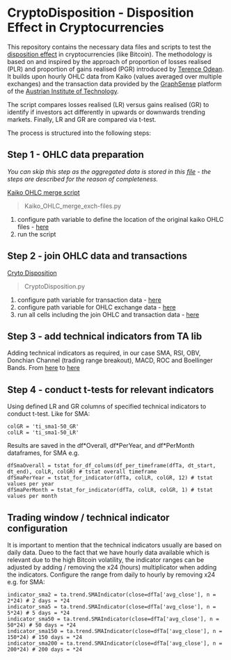 # CryptoDisposition - Disposition Effect in Cryptocurrencies

This repository contains the necessary data files and scripts to test the [disposition effect](https://en.wikipedia.org/wiki/Disposition_effect) in cryptocurrencies (like Bitcoin). The methodology is based on and inspired by the approach of proportion of losses realised (PLR) and proportion of gains realised (PGR) introduced by [Terence Odean](https://onlinelibrary.wiley.com/doi/10.1111/0022-1082.00072). It builds upon hourly OHLC data from Kaiko (values averaged over multiple exchanges) and the transaction data provided by the [GraphSense](https://github.com/graphsense) platform of the [Austrian Institute of Technology](https://www.ait.ac.at/).

The script compares losses realised (LR) versus gains realised (GR) to identify if investors act differently in upwards or downwards trending markets. Finally, LR and GR are compared via t-test.

The process is structured into the following steps:

## Step 1 - OHLC data preparation
_You can skip this step as the aggregated data is stored in this [file](https://github.com/jschatzmann/CryptoDisposition/blob/master/data/_ex/all_btcusd_ohlcv_1h_ex.csv) - the steps are described for the reason of completeness._

[Kaiko OHLC merge script](https://github.com/jschatzmann/CryptoDisposition/blob/master/code/Kaiko_OHLC_merge_exch-files.py)
> Kaiko_OHLC_merge_exch-files.py

1) configure path variable to define the location of the original kaiko OHLC files - [here](https://github.com/jschatzmann/CryptoDisposition/blob/50b884a095eb43ffe4a1ee1c991064e62c6b251e/code/Kaiko_OHLC_merge_exch-files.py#L9)
2) run the script

## Step 2 - join OHLC data and transactions
[Cryto Disposition](https://github.com/jschatzmann/CryptoDisposition/blob/master/code/CryptoDisposition.py)
> CryptoDisposition.py

1) configure path variable for transaction data - [here](https://github.com/jschatzmann/CryptoDisposition/blob/50b884a095eb43ffe4a1ee1c991064e62c6b251e/code/CryptoDisposition.py#L11-L12)
2) configure path variable for  OHLC exchange data - [here](https://github.com/jschatzmann/CryptoDisposition/blob/50b884a095eb43ffe4a1ee1c991064e62c6b251e/code/CryptoDisposition.py#L58-L59)
3) run all cells including the join OHLC and transaction data - [here](https://github.com/jschatzmann/CryptoDisposition/blob/50b884a095eb43ffe4a1ee1c991064e62c6b251e/code/CryptoDisposition.py#L84)

## Step 3 - add technical indicators from TA lib
Adding technical indicators as required, in our case SMA, RSI, OBV, Donchian Channel (trading range breakout), MACD, ROC and Boellinger Bands.
From [here](https://github.com/jschatzmann/CryptoDisposition/blob/50b884a095eb43ffe4a1ee1c991064e62c6b251e/code/CryptoDisposition.py#L129) to [here](https://github.com/jschatzmann/CryptoDisposition/blob/50b884a095eb43ffe4a1ee1c991064e62c6b251e/code/CryptoDisposition.py#L415) 

## Step 4 - conduct t-tests for relevant indicators
Using defined LR and GR columns of specified technical indicators to conduct t-test. Like for SMA:
```
colGR = 'ti_sma1-50_GR'
colLR = 'ti_sma1-50_LR'
```

Results are saved in the df\*Overall, df\*PerYear, and df\*PerMonth dataframes, for SMA e.g.

```
dfSmaOverall = tstat_for_df_colums(df_per_timeframe(dfTa, dt_start, dt_end), colLR, colGR) # tstat overall timeframe
dfSmaPerYear = tstat_for_indicator(dfTa, colLR, colGR, 12) # tstat values per year
dfSmaPerMonth = tstat_for_indicator(dfTa, colLR, colGR, 1) # tstat values per month
```
## Trading window / technical indicator configuration
It is important to mention that the technical indicators usually are based on daily data. Dueo to the fact that we have hourly data available which is relevant due to the high Bitcoin volatility, the indicator ranges can be adjusted by adding / removing the x24 (hours) multiplicator when adding the indicators. Configure the range from daily to hourly by removing x24 e.g. for SMA:

```
indicator_sma2 = ta.trend.SMAIndicator(close=dfTa['avg_close'], n = 2*24) # 2 days = *24
indicator_sma5 = ta.trend.SMAIndicator(close=dfTa['avg_close'], n = 5*24) # 5 days = *24
indicator_sma50 = ta.trend.SMAIndicator(close=dfTa['avg_close'], n = 50*24) # 50 days = *24
indicator_sma150 = ta.trend.SMAIndicator(close=dfTa['avg_close'], n = 150*24) # 150 days = *24
indicator_sma200 = ta.trend.SMAIndicator(close=dfTa['avg_close'], n = 200*24) # 200 days = *24
```
